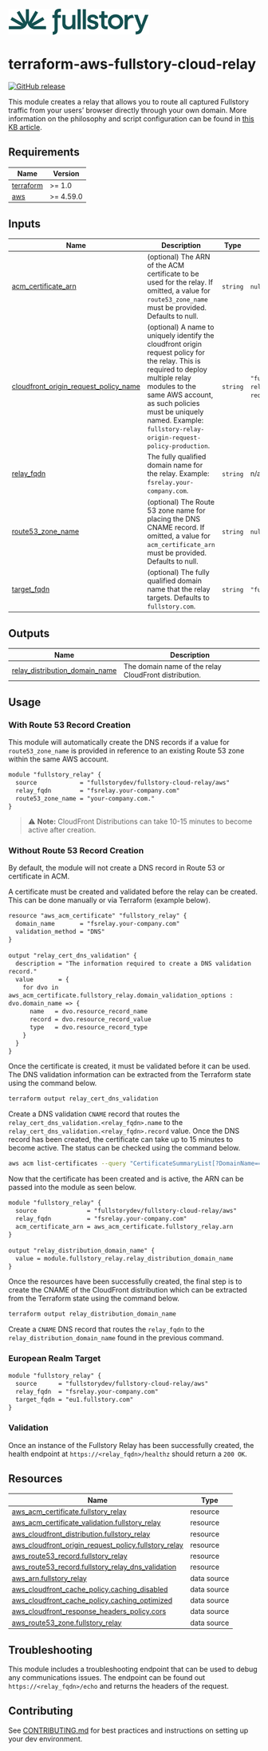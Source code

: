 <a href="https://fullstory.com"><img src="https://github.com/fullstorydev/terraform-aws-fullstory-cloud-relay/blob/main/assets/fs-logo.png?raw=true"></a>


# terraform-aws-fullstory-cloud-relay

[![GitHub release](https://img.shields.io/github/release/fullstorydev/terraform-aws-fullstory-cloud-relay.svg)](https://github.com/fullstorydev/terraform-aws-fullstory-cloud-relay/releases/)


This module creates a relay that allows you to route all captured Fullstory traffic
from your users’ browser directly through your own domain. More information on the philosophy and 
script configuration can be found in [this KB article](https://help.fullstory.com/hc/en-us/articles/360046112593-How-to-send-captured-traffic-to-your-First-Party-Domain-using-Fullstory-Relay).

<!-- BEGIN_TF_DOCS -->
## Requirements

| Name | Version |
|------|---------|
| <a name="requirement_terraform"></a> [terraform](#requirement\_terraform) | >= 1.0 |
| <a name="requirement_aws"></a> [aws](#requirement\_aws) | >= 4.59.0 |

## Inputs

| Name | Description | Type | Default | Required |
|------|-------------|------|---------|:--------:|
| <a name="input_acm_certificate_arn"></a> [acm\_certificate\_arn](#input\_acm\_certificate\_arn) | (optional) The ARN of the ACM certificate to be used for the relay. If omitted, a value for `route53_zone_name` must be provided. Defaults to null. | `string` | `null` | no |
| <a name="input_cloudfront_origin_request_policy_name"></a> [cloudfront\_origin\_request\_policy\_name](#input\_cloudfront\_origin\_request\_policy\_name) | (optional) A name to uniquely identify the cloudfront origin request policy for the relay. This is required to deploy multiple relay modules to the same AWS account, as such policies must be uniquely named. Example: `fullstory-relay-origin-request-policy-production`. | `string` | `"fullstory-relay-origin-request-policy"` | no |
| <a name="input_relay_fqdn"></a> [relay\_fqdn](#input\_relay\_fqdn) | The fully qualified domain name for the relay. Example: `fsrelay.your-company.com`. | `string` | n/a | yes |
| <a name="input_route53_zone_name"></a> [route53\_zone\_name](#input\_route53\_zone\_name) | (optional) The Route 53 zone name for placing the DNS CNAME record. If omitted, a value for `acm_certificate_arn` must be provided. Defaults to null. | `string` | `null` | no |
| <a name="input_target_fqdn"></a> [target\_fqdn](#input\_target\_fqdn) | (optional) The fully qualified domain name that the relay targets. Defaults to `fullstory.com`. | `string` | `"fullstory.com"` | no |

## Outputs

| Name | Description |
|------|-------------|
| <a name="output_relay_distribution_domain_name"></a> [relay\_distribution\_domain\_name](#output\_relay\_distribution\_domain\_name) | The domain name of the relay CloudFront distribution. |

## Usage

### With Route 53 Record Creation

This module will automatically create the DNS records if a value for `route53_zone_name` is provided in reference to an existing Route 53 zone within the same AWS account.

```hcl
module "fullstory_relay" {
  source            = "fullstorydev/fullstory-cloud-relay/aws"
  relay_fqdn        = "fsrelay.your-company.com"
  route53_zone_name = "your-company.com."
}
```

> :warning: **Note:** CloudFront Distributions can take 10-15 minutes to become active after creation.

### Without Route 53 Record Creation

By default, the module will not create a DNS record in Route 53 or certificate in ACM.

A certificate must be created and validated before the relay can be created. This can be done manually or via Terraform (example below).

```hcl
resource "aws_acm_certificate" "fullstory_relay" {
  domain_name       = "fsrelay.your-company.com"
  validation_method = "DNS"
}

output "relay_cert_dns_validation" {
  description = "The information required to create a DNS validation record."
  value       = {
    for dvo in aws_acm_certificate.fullstory_relay.domain_validation_options : dvo.domain_name => {
      name   = dvo.resource_record_name
      record = dvo.resource_record_value
      type   = dvo.resource_record_type
    }
  }
}
```

Once the certificate is created, it must be validated before it can be used. The DNS validation information can be extracted from the Terraform state using the command below.

```bash
terraform output relay_cert_dns_validation
```

Create a DNS validation `CNAME` record that routes the `relay_cert_dns_validation.<relay_fqdn>.name` to the `relay_cert_dns_validation.<relay_fqdn>.record` value.
Once the DNS record has been created, the certificate can take up to 15 minutes to become active. The status can be checked using the command below.

```bash
aws acm list-certificates --query "CertificateSummaryList[?DomainName=='<relay_fqdn>'].Status" 
```

Now that the certificate has been created and is active, the ARN can be passed into the module as seen below.

```hcl
module "fullstory_relay" {
  source              = "fullstorydev/fullstory-cloud-relay/aws"
  relay_fqdn          = "fsrelay.your-company.com"
  acm_certificate_arn = aws_acm_certificate.fullstory_relay.arn
}

output "relay_distribution_domain_name" {
  value = module.fullstory_relay.relay_distribution_domain_name
}
```

Once the resources have been successfully created, the final step is to create the CNAME of the CloudFront distribution which can be extracted from the Terraform state using the command below.

```bash
terraform output relay_distribution_domain_name
```

Create a `CNAME` DNS record that routes the `relay_fqdn` to the `relay_distribution_domain_name` found in the previous command.

### European Realm Target

```hcl
module "fullstory_relay" {
  source      = "fullstorydev/fullstory-cloud-relay/aws"
  relay_fqdn  = "fsrelay.your-company.com"
  target_fqdn = "eu1.fullstory.com"
}
```

### Validation
Once an instance of the Fullstory Relay has been successfully created, the health endpoint at `https://<relay_fqdn>/healthz` should return a `200 OK`.

## Resources

| Name | Type |
|------|------|
| [aws_acm_certificate.fullstory_relay](https://registry.terraform.io/providers/hashicorp/aws/latest/docs/resources/acm_certificate) | resource |
| [aws_acm_certificate_validation.fullstory_relay](https://registry.terraform.io/providers/hashicorp/aws/latest/docs/resources/acm_certificate_validation) | resource |
| [aws_cloudfront_distribution.fullstory_relay](https://registry.terraform.io/providers/hashicorp/aws/latest/docs/resources/cloudfront_distribution) | resource |
| [aws_cloudfront_origin_request_policy.fullstory_relay](https://registry.terraform.io/providers/hashicorp/aws/latest/docs/resources/cloudfront_origin_request_policy) | resource |
| [aws_route53_record.fullstory_relay](https://registry.terraform.io/providers/hashicorp/aws/latest/docs/resources/route53_record) | resource |
| [aws_route53_record.fullstory_relay_dns_validation](https://registry.terraform.io/providers/hashicorp/aws/latest/docs/resources/route53_record) | resource |
| [aws_arn.fullstory_relay](https://registry.terraform.io/providers/hashicorp/aws/latest/docs/data-sources/arn) | data source |
| [aws_cloudfront_cache_policy.caching_disabled](https://registry.terraform.io/providers/hashicorp/aws/latest/docs/data-sources/cloudfront_cache_policy) | data source |
| [aws_cloudfront_cache_policy.caching_optimized](https://registry.terraform.io/providers/hashicorp/aws/latest/docs/data-sources/cloudfront_cache_policy) | data source |
| [aws_cloudfront_response_headers_policy.cors](https://registry.terraform.io/providers/hashicorp/aws/latest/docs/data-sources/cloudfront_response_headers_policy) | data source |
| [aws_route53_zone.fullstory_relay](https://registry.terraform.io/providers/hashicorp/aws/latest/docs/data-sources/route53_zone) | data source |
<!-- END_TF_DOCS -->

## Troubleshooting
This module includes a troubleshooting endpoint that can be used to debug any communications issues. The endpoint can be found out `https://<relay_fqdn>/echo` and returns the headers of the request.

## Contributing
See [CONTRIBUTING.md](https://github.com/fullstorydev/terraform-aws-fullstory-cloud-relay/blob/main/.github/CONTRIBUTING.md) for best practices and instructions on setting up your dev environment.

